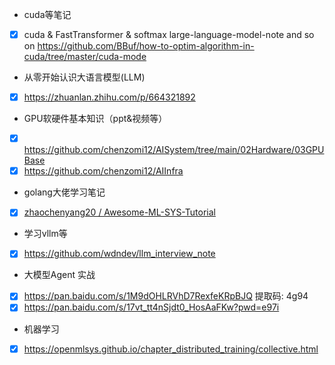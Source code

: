 - cuda等笔记
- [x] cuda & FastTransformer & softmax large-language-model-note and so on 	  https://github.com/BBuf/how-to-optim-algorithm-in-cuda/tree/master/cuda-mode
- 从零开始认识大语言模型(LLM)
- [x] https://zhuanlan.zhihu.com/p/664321892
- GPU软硬件基本知识（ppt&视频等）
- [x] https://github.com/chenzomi12/AISystem/tree/main/02Hardware/03GPUBase
- [x] https://github.com/chenzomi12/AIInfra 
- golang大佬学习笔记
- [x] [zhaochenyang20 / Awesome-ML-SYS-Tutorial](https://github.com/zhaochenyang20/Awesome-ML-SYS-Tutorial)
- 学习vllm等
- [x] https://github.com/wdndev/llm_interview_note
- 大模型Agent 实战
- [x] https://pan.baidu.com/s/1M9dOHLRVhD7RexfeKRpBJQ 提取码: 4g94
- [x] https://pan.baidu.com/s/17vt_tt4nSjdt0_HosAaFKw?pwd=e97i   
- 机器学习
- [x] https://openmlsys.github.io/chapter_distributed_training/collective.html
